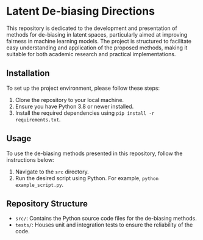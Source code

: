 # Latent De-biasing Directions

This repository is dedicated to the development and presentation of methods for de-biasing in latent spaces, particularly aimed at improving fairness in machine learning models. The project is structured to facilitate easy understanding and application of the proposed methods, making it suitable for both academic research and practical implementations.

## Installation

To set up the project environment, please follow these steps:

1. Clone the repository to your local machine.
2. Ensure you have Python 3.8 or newer installed.
3. Install the required dependencies using `pip install -r requirements.txt`.

## Usage

To use the de-biasing methods presented in this repository, follow the instructions below:

1. Navigate to the `src` directory.
2. Run the desired script using Python. For example, `python example_script.py`.

## Repository Structure

- `src/`: Contains the Python source code files for the de-biasing methods.
- `tests/`: Houses unit and integration tests to ensure the reliability of the code.

